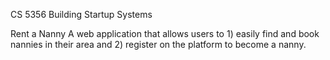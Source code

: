 CS 5356 Building Startup Systems

Rent a Nanny
A web application that allows users to 1) easily find and book nannies in their area and 2) register on the platform to become a nanny.
